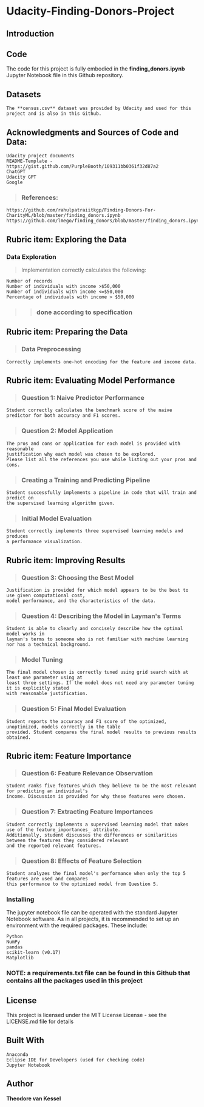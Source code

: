 # Udacity-Finding-Donors-Project

## Introduction 

## Code
The code for this project is fully embodied in the **finding_donors.ipynb** Jupyter Notebook file
in this Github repository.

## Datasets
	The **census.csv** dataset was provided by Udacity and used for this project and is also in this Github.
 
## Acknowledgments and Sources of Code and Data:

	Udacity project documents 
	README-Template - https://gist.github.com/PurpleBooth/109311bb0361f32d87a2
	ChatGPT
	Udacity GPT
	Google
 
 >### References:
	https://github.com/rahulpatraiitkgp/Finding-Donors-For-CharityML/blob/master/finding_donors.ipynb
 	https://github.com/lmego/finding_donors/blob/master/finding_donors.ipynb

## Rubric item: Exploring the Data
### Data Exploration
> Implementation correctly calculates the following:

    Number of records
    Number of individuals with income >$50,000
    Number of individuals with income <=$50,000
    Percentage of individuals with income > $50,000
>>### done according to specification

## Rubric item: Preparing the Data
> ### Data Preprocessing
    Correctly implements one-hot encoding for the feature and income data.

## Rubric item: Evaluating Model Performance
> ### Question 1: Naive Predictor Performance
    Student correctly calculates the benchmark score of the naive predictor for both accuracy and F1 scores.

> ### Question 2: Model Application
    The pros and cons or application for each model is provided with reasonable 
    justification why each model was chosen to be explored.
    Please list all the references you use while listing out your pros and cons.

> ### Creating a Training and Predicting Pipeline
    Student successfully implements a pipeline in code that will train and predict on 
    the supervised learning algorithm given.

> ### Initial Model Evaluation
    Student correctly implements three supervised learning models and produces 
    a performance visualization.

## Rubric item: Improving Results
> ### Question 3: Choosing the Best Model
	Justification is provided for which model appears to be the best to use given computational cost, 
	model performance, and the characteristics of the data.
 
> ### Question 4: Describing the Model in Layman's Terms
	Student is able to clearly and concisely describe how the optimal model works in 
 	layman's terms to someone who is not familiar with machine learning nor has a technical background.
> ### Model Tuning
	The final model chosen is correctly tuned using grid search with at least one parameter using at 
	least three settings. If the model does not need any parameter tuning it is explicitly stated 
	with reasonable justification.
> ### Question 5: Final Model Evaluation
	Student reports the accuracy and F1 score of the optimized, unoptimized, models correctly in the table 
	provided. Student compares the final model results to previous results obtained.
## Rubric item: Feature Importance
> ### Question 6: Feature Relevance Observation
	Student ranks five features which they believe to be the most relevant for predicting an individual's 
	income. Discussion is provided for why these features were chosen.
> ### Question 7: Extracting Feature Importances
	Student correctly implements a supervised learning model that makes use of the feature_importances_ attribute. 
	Additionally, student discusses the differences or similarities between the features they considered relevant 
	and the reported relevant features.
> ### Question 8: Effects of Feature Selection
	Student analyzes the final model's performance when only the top 5 features are used and compares 
	this performance to the optimized model from Question 5.

### Installing
The jupyter notebook file can be operated with the standard Jupyter Notebook software.
As in all projects, it is recommended to set up an environment with the required packages. These include:

	Python
	NumPy
	pandas
	scikit-learn (v0.17)
	Matplotlib
 
 ### NOTE: a requirements.txt file can be found in this Github that contains all the packages used in this project
 
 ## License
This project is licensed under the MIT License  License - see the LICENSE.md file for details

## Built With
	Anaconda
	Eclipse IDE for Developers (used for checking code)
	Jupyter Notebook
## Author
**Theodore van Kessel** 
